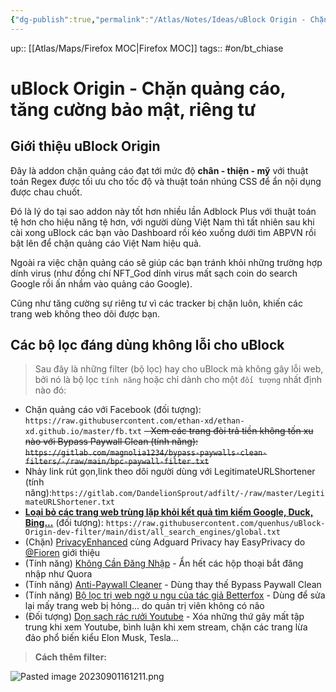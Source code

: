```yaml
---
{"dg-publish":true,"permalink":"/Atlas/Notes/Ideas/uBlock Origin - Chặn quảng cáo, tăng cường bảo mật, riêng tư/","noteIcon":""}
---
```


up:: [[Atlas/Maps/Firefox MOC\|Firefox MOC]]
tags:: #on/bt_chiase 
# uBlock Origin - Chặn quảng cáo, tăng cường bảo mật, riêng tư
## Giới thiệu uBlock Origin
Đây là addon chặn quảng cáo đạt tới mức độ **chân - thiện - mỹ** với thuật toán Regex được tối ưu cho tốc độ và thuật toán nhúng CSS để ẩn nội dụng được chau chuốt.

Đó là lý do tại sao addon này tốt hơn nhiều lần Adblock Plus với thuật toán tệ hơn cho hiệu năng tệ hơn, với người dùng Việt Nam thì tất nhiên sau khi cài xong uBlock các bạn vào Dashboard rồi kéo xuống dưới tìm ABPVN rồi bật lên để chặn quảng cáo Việt Nam hiệu quả.  
  
Ngoài ra việc chặn quảng cáo sẽ giúp các bạn tránh khỏi những trường hợp dính virus (như đồng chí NFT_God dính virus mất sạch coin do search Google rồi ấn nhầm vào quảng cáo Google).  
  
Cũng như tăng cường sự riêng tư vì các tracker bị chặn luôn, khiến các trang web không theo dõi được bạn.

## Các bộ lọc đáng dùng không lỗi cho uBlock
> Sau đây là những filter (bộ lọc) hay cho uBlock mà không gây lỗi web, bởi nó là bộ lọc `tính năng` hoặc chỉ dành cho một `đối tượng` nhất định nào đó:

- Chặn quảng cáo với Facebook (đối tượng): `https://raw.githubusercontent.com/ethan-xd/ethan-xd.github.io/master/fb.txt`
~~- Xem các trang đòi trả tiền không tốn xu nào với Bypass Paywall Clean (tính năng): `https://gitlab.com/magnolia1234/bypass-paywalls-clean-filters/-/raw/main/bpc-paywall-filter.txt`~~
- Nhảy link rút gọn,link theo dõi người dùng với LegitimateURLShortener (tính năng):`https://gitlab.com/DandelionSprout/adfilt/-/raw/master/LegitimateURLShortener.txt`
- [**Loại bỏ các trang web trùng lặp khỏi kết quả tìm kiếm Google, Duck, Bing...**](https://github.com/quenhus/uBlock-Origin-dev-filter) (đối tượng): `https://raw.githubusercontent.com/quenhus/uBlock-Origin-dev-filter/main/dist/all_search_engines/global.txt`
- (Chặn) [PrivacyEnhanced](https://github.com/stephenhawk8054/PrivacyExtended) cùng Adguard Privacy hay EasyPrivacy do [@Fioren](https://voz.vn/u/1680514/) giới thiệu
- (Tính năng) [Không Cần Đăng Nhập](https://github.com/DandelionSprout/adfilt/blob/master/BrowseWebsitesWithoutLoggingIn.txt) - Ẩn hết các hộp thoại bắt đăng nhập như Quora
- (Tính năng) [Anti-Paywall Cleaner](https://github.com/liamengland1/miscfilters/blob/master/antipaywall.txt) - Dùng thay thế Bypass Paywall Clean
- (Tính năng) [Bộ lọc trị web ngờ u ngu của tác giả Betterfox](https://github.com/yokoffing/filterlists/blob/main/annoyance_list.txt) - Dùng để sửa lại mấy trang web bị hỏng... do quản trị viên không có não
- (Đối tượng) [Dọn sạch rác rưởi Youtube](https://github.com/yokoffing/filterlists/blob/main/youtube_clear_view.txt) - Xóa những thứ gây mất tập trung khi xem Youtube, bình luận khi xem stream, chặn các trang lừa đảo phổ biến kiểu Elon Musk, Tesla... 

> **Cách thêm filter:**

![Pasted image 20230901161211.png](/img/user/Atlas/Utilities/Images/Pasted%20image%2020230901161211.png)

